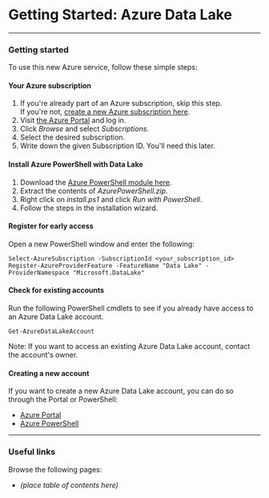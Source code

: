 # Getting Started: Azure Data Lake

------------

### Getting started

To use this new Azure service, follow these simple steps:

#### Your Azure subscription
1. If you're already part of an Azure subscription, skip this step.<br />If you're not, [create a new Azure subscription here](https://account.windowsazure.com/Subscriptions).
1. Visit [the Azure Portal](https://portal.azure.com) and log in.
1. Click *Browse* and select *Subscriptions*.
1. Select the desired subscription.
1. Write down the given Subscription ID. You'll need this later.
   

#### Install Azure PowerShell with Data Lake
1. Download the [Azure PowerShell module here](https://microsoft.sharepoint.com/teams/AzureDataLake/Documents/PrivatePreviewRefresh/AzurePowerShell.zip).
1. Extract the contents of *AzurePowerShell.zip*.
1. Right click on *install.ps1* and click *Run with PowerShell*.
1. Follow the steps in the installation wizard.


#### Register for early access
Open a new PowerShell window and enter the following:
    
    Select-AzureSubscription -SubscriptionId <your_subscription_id>
    Register-AzureProviderFeature -FeatureName "Data Lake" -ProviderNamespace "Microsoft.DataLake"

    
#### Check for existing accounts
Run the following PowerShell cmdlets to see if you already have access to an Azure Data Lake account.

    Get-AzureDataLakeAccount

Note: If you want to access an existing Azure Data Lake account, contact the account's owner.


#### Creating a new account

If you want to create a new Azure Data Lake account, you can do so through the Portal or PowerShell:

* [Azure Portal](AzurePortal/FirstSteps.md)
* [Azure PowerShell](PowerShell/FirstSteps.md)
    
------------

### Useful links

Browse the following pages:

* *(place table of contents here)*